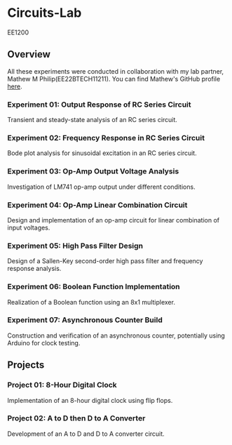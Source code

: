 # Circuits-Lab
EE1200

## Overview 

All these experiments were conducted in collaboration with my lab partner, Mathew M Philip(EE22BTECH11211). You can find Mathew's GitHub profile [here](https://github.com/Mathew-in-git).

### Experiment 01: Output Response of RC Series Circuit

Transient and steady-state analysis of an RC series circuit.

### Experiment 02: Frequency Response in RC Series Circuit

Bode plot analysis for sinusoidal excitation in an RC series circuit.

### Experiment 03: Op-Amp Output Voltage Analysis

Investigation of LM741 op-amp output under different conditions.

### Experiment 04: Op-Amp Linear Combination Circuit

Design and implementation of an op-amp circuit for linear combination of input voltages.

### Experiment 05: High Pass Filter Design

Design of a Sallen-Key second-order high pass filter and frequency response analysis.

### Experiment 06: Boolean Function Implementation

Realization of a Boolean function using an 8x1 multiplexer.

### Experiment 07: Asynchronous Counter Build

Construction and verification of an asynchronous counter, potentially using Arduino for clock testing.

## Projects

### Project 01: 8-Hour Digital Clock

Implementation of an 8-hour digital clock using flip flops.

### Project 02: A to D then D to A Converter

Development of an A to D and D to A converter circuit.
